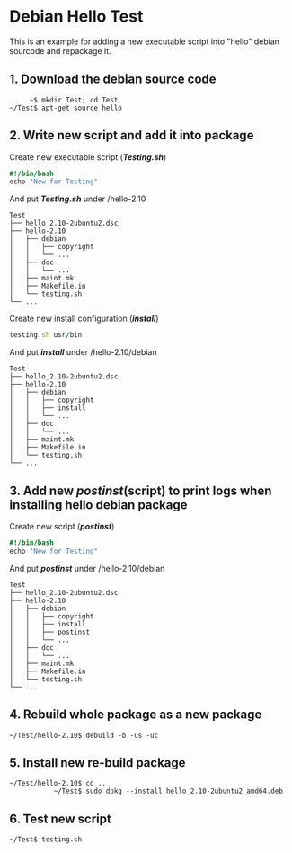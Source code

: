 # Debian Hello Test
This is an example for adding a new executable script into "hello" debian sourcode and repackage it.

## 1. Download the debian source code
```
     ~$ mkdir Test; cd Test
~/Test$ apt-get source hello
```
## 2. Write new script and add it into package 
Create new executable script (_**Testing.sh**_)
```Ruby
#!/bin/bash
echo "New for Testing"
```
And put _**Testing.sh**_ under /hello-2.10
```
Test
├── hello_2.10-2ubuntu2.dsc
├── hello-2.10
│   ├── debian
│   │   ├── copyright
│   │   └── ...
│   ├── doc
│   │   └── ...
│   ├── maint.mk
│   ├── Makefile.in
│   └── testing.sh
└── ...
```
Create new install configuration (_**install**_)
```Ruby
testing.sh usr/bin
```
And put _**install**_ under /hello-2.10/debian
```
Test
├── hello_2.10-2ubuntu2.dsc
├── hello-2.10
│   ├── debian
│   │   ├── copyright
│   │   ├── install
│   │   └── ...
│   ├── doc
│   │   └── ...
│   ├── maint.mk
│   ├── Makefile.in
│   └── testing.sh
└── ...
```
## 3. Add new **_postinst_**(script) to print logs when installing hello debian package
Create new script (_**postinst**_)
```Ruby
#!/bin/bash
echo "New for Testing"
```
And put _**postinst**_ under /hello-2.10/debian
```
Test
├── hello_2.10-2ubuntu2.dsc
├── hello-2.10
│   ├── debian
│   │   ├── copyright
│   │   ├── install
│   │   ├── postinst
│   │   └── ...
│   ├── doc
│   │   └── ...
│   ├── maint.mk
│   ├── Makefile.in
│   └── testing.sh
└── ...
```
## 4. Rebuild whole package as a new package
```
~/Test/hello-2.10$ debuild -b -us -uc
```
## 5. Install new re-build package
```
~/Test/hello-2.10$ cd ..
           ~/Test$ sudo dpkg --install hello_2.10-2ubuntu2_amd64.deb
```
## 6. Test new script
```
~/Test$ testing.sh
```



